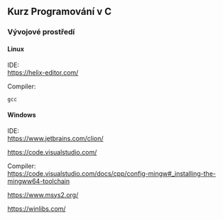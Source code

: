 ## Kurz Programování v C

### Vývojové prostředí
#### Linux
IDE:\
https://helix-editor.com/

Compiler:
```
gcc
```
#### Windows
IDE:\
https://www.jetbrains.com/clion/

https://code.visualstudio.com/

Compiler:\
https://code.visualstudio.com/docs/cpp/config-mingw#_installing-the-mingww64-toolchain

https://www.msys2.org/

https://winlibs.com/
